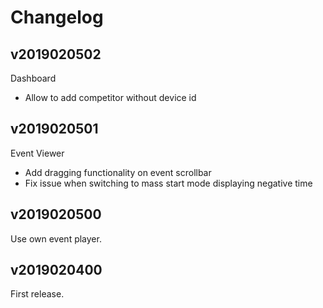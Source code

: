 Changelog
=========


v2019020502
-----------

Dashboard
- Allow to add competitor without device id


v2019020501
-----------

Event Viewer
- Add dragging functionality on event scrollbar
- Fix issue when switching to mass start mode displaying negative time

v2019020500
-----------

Use own event player. 

v2019020400
-----------

First release.
